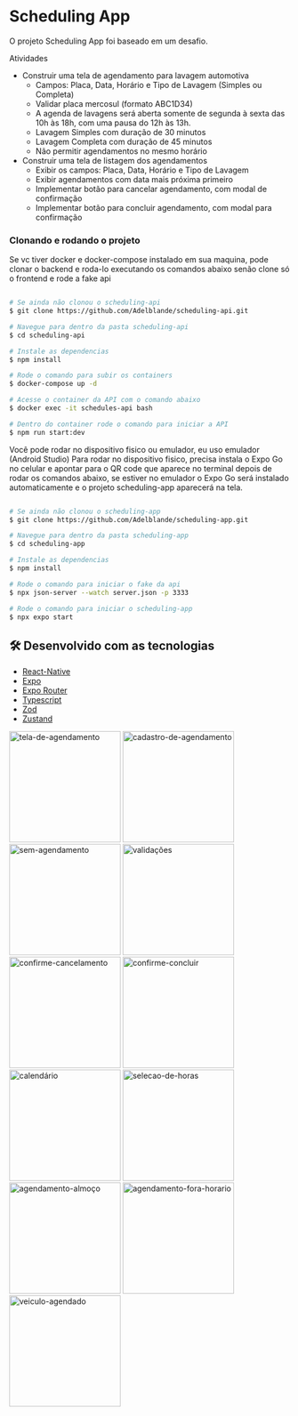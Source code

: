 # Scheduling App

O projeto Scheduling App foi baseado em um desafio.

Atividades

- Construir uma tela de agendamento para lavagem automotiva
  - Campos: Placa, Data, Horário e Tipo de Lavagem (Simples ou Completa)
  - Validar placa mercosul (formato ABC1D34)
  - A agenda de lavagens será aberta somente de segunda à sexta das 10h às 18h, com uma pausa do 12h às 13h.
  - Lavagem Simples com duração de 30 minutos
  - Lavagem Completa com duração de 45 minutos
  - Não permitir agendamentos no mesmo horário
- Construir uma tela de listagem dos agendamentos
  - Exibir os campos: Placa, Data, Horário e Tipo de Lavagem
  - Exibir agendamentos com data mais próxima primeiro
  - Implementar botão para cancelar agendamento, com modal de confirmação
  - Implementar botão para concluir agendamento, com modal para confirmação

### Clonando e rodando o projeto

Se vc tiver docker e docker-compose instalado em sua maquina, pode clonar o backend
e roda-lo executando os comandos abaixo senão clone só o frontend e rode a fake api

```bash

# Se ainda não clonou o scheduling-api
$ git clone https://github.com/Adelblande/scheduling-api.git

# Navegue para dentro da pasta scheduling-api
$ cd scheduling-api

# Instale as dependencias
$ npm install

# Rode o comando para subir os containers
$ docker-compose up -d

# Acesse o container da API com o comando abaixo
$ docker exec -it schedules-api bash

# Dentro do container rode o comando para iniciar a API
$ npm run start:dev

```

Você pode rodar no dispositivo fisico ou emulador, eu uso emulador (Android Studio)
Para rodar no dispositivo fisico, precisa instala o Expo Go no celular e apontar para o QR code que aparece no terminal depois de rodar os comandos abaixo, se estiver no emulador o Expo Go será instalado automaticamente e o projeto scheduling-app aparecerá na tela.

```bash

# Se ainda não clonou o scheduling-app
$ git clone https://github.com/Adelblande/scheduling-app.git

# Navegue para dentro da pasta scheduling-app
$ cd scheduling-app

# Instale as dependencias
$ npm install

# Rode o comando para iniciar o fake da api
$ npx json-server --watch server.json -p 3333

# Rode o comando para iniciar o scheduling-app
$ npx expo start

```

## 🛠️ Desenvolvido com as tecnologias

- [React-Native](https://reactnative.dev/)
- [Expo](https://expo.dev/)
- [Expo Router](https://docs.expo.dev/router/introduction/)
- [Typescript](https://www.typescriptlang.org/)
- [Zod](https://zod.dev/)
- [Zustand](https://zustand-demo.pmnd.rs/)

<p>
 <img alt="tela-de-agendamento" src="https://github.com/Adelblande/scheduling-app/blob/main/images/tela-de-agendamento.png" width="200px">

 <img alt="cadastro-de-agendamento" src="https://github.com/Adelblande/scheduling-app/blob/main/images/cadastro-de-agendamento.png" width="200px">

 <img alt="sem-agendamento" src="https://github.com/Adelblande/scheduling-app/blob/main/images/sem-agendamento.png" width="200px">

 <img alt="validações" src="https://github.com/Adelblande/scheduling-app/blob/main/images/validacoes.png" width="200px">

 <img alt="confirme-cancelamento" src="https://github.com/Adelblande/scheduling-app/blob/main/images/confirme-cancelamento.png" width="200px">

 <img alt="confirme-concluir" src="https://github.com/Adelblande/scheduling-app/blob/main/images/confirme-concluir.png" width="200px">

 <img alt="calendário" src="https://github.com/Adelblande/scheduling-app/blob/main/images/calendario.png" width="200px">

 <img alt="selecao-de-horas" src="https://github.com/Adelblande/scheduling-app/blob/main/images/selecao-de-horas.png" width="200px">

 <img alt="agendamento-almoço" src="https://github.com/Adelblande/scheduling-app/blob/main/images/agendamento-almoco.png" width="200px">

 <img alt="agendamento-fora-horario" src="https://github.com/Adelblande/scheduling-app/blob/main/images/agendamento-fora-horario.png" width="200px">

 <img alt="veiculo-agendado" src="https://github.com/Adelblande/scheduling-app/blob/main/images/veiculo-agendado.png" width="200px">
</p>
